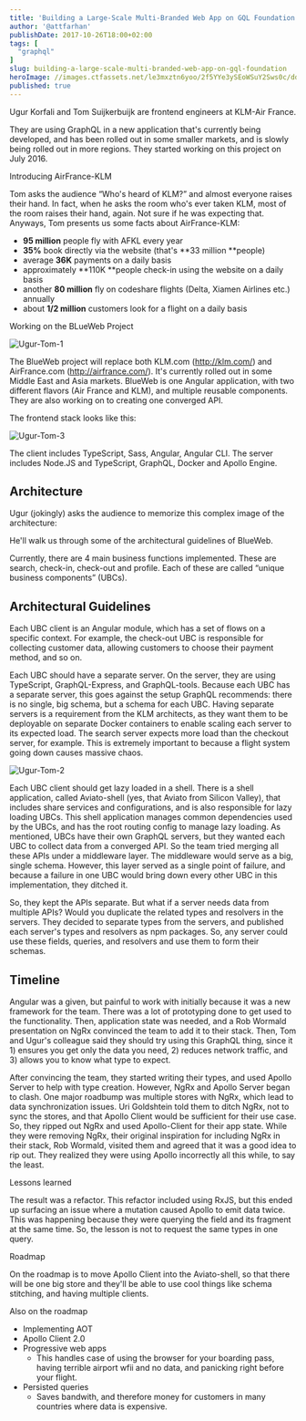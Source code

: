 ```yaml
---
title: 'Building a Large-Scale Multi-Branded Web App on GQL Foundation'
author: '@attfarhan'
publishDate: 2017-10-26T18:00+02:00
tags: [
  "graphql"
]
slug: building-a-large-scale-multi-branded-web-app-on-gql-foundation
heroImage: //images.ctfassets.net/le3mxztn6yoo/2f5YYe3ySEoWSuY2Sws0c/dd9db03df580662234cd0e98c8ff77d9/Ugur-Tom-1.png
published: true
---
```


Ugur Korfali and Tom Suijkerbuijk are frontend engineers at KLM-Air France.

They are using GraphQL in a new application that's currently being developed, and has been rolled out in some smaller markets, and is slowly being rolled out in more regions. They started working on this project on July 2016.

Introducing AirFrance-KLM

Tom asks the audience “Who's heard of KLM?” and almost everyone raises their hand.  In fact, when he asks the room who's ever taken KLM, most of the room raises their hand, again. Not sure if he was expecting that.  Anyways, Tom presents us some facts about AirFrance-KLM:

* **95 million** people fly with AFKL every year
* **35%** book directly via the website (that's **33 million **people)
* average **36K** payments on a daily basis
* approximately **110K **people check-in using the website on a daily basis
* another **80 million** fly on codeshare flights (Delta, Xiamen Airlines etc.) annually
* about **1/2 million** customers look for a flight on a daily basis

Working on the BLueWeb Project

![Ugur-Tom-1](//images.contentful.com/le3mxztn6yoo/2f5YYe3ySEoWSuY2Sws0c/dd9db03df580662234cd0e98c8ff77d9/Ugur-Tom-1.png)

The BlueWeb project will replace both KLM.com (http://klm.com/) and AirFrance.com (http://airfrance.com/).  It's currently rolled out in some Middle East and Asia markets.  BlueWeb is one Angular application, with two different flavors (Air France and KLM), and multiple reusable components.  They are also  working on to creating one converged API.  

The frontend stack looks like this: 

![Ugur-Tom-3](//images.contentful.com/le3mxztn6yoo/mIBeW5vttI8YmMweG0o0m/408ad05668a303c997fb1ce77b8487c1/Ugur-Tom-3.png)

The client includes TypeScript, Sass, Angular, Angular CLI.  The server includes Node.JS and TypeScript, GraphQL, Docker and Apollo Engine.

## Architecture

Ugur (jokingly) asks the audience to memorize this complex image of the architecture: 


He'll walk us through some of the architectural guidelines of BlueWeb.

Currently, there are 4 main business functions implemented.  These are search, check-in, check-out and profile.  Each of these are called “unique business components” (UBCs). 

##  Architectural Guidelines

Each UBC client is an Angular module, which has a set of flows on a specific context.  For example, the check-out UBC is responsible for collecting customer data, allowing customers to choose their payment method, and so on.  

Each UBC should have a separate server.  On the server, they are using TypeScript, GraphQL-Express, and GraphQL-tools.  Because each UBC has a separate server, this goes against the setup GraphQL recommends: there is no single, big schema, but a schema for each UBC.  Having separate servers is a requirement from the KLM architects, as they want them to be deployable on separate Docker containers to enable scaling each server to its expected load.  The search server expects more load than the checkout server, for example.  This is extremely important to because a flight system going down causes massive chaos. 

![Ugur-Tom-2](//images.contentful.com/le3mxztn6yoo/4WDnxbMe1qYY0Y0M8YwOQA/b3bad446ee97ec55bce22818bba2145f/Ugur-Tom-2.png)

Each UBC client should get lazy loaded in a shell. There is a shell application, called Aviato-shell (yes, that Aviato from Silicon Valley), that includes share services and configurations, and is also responsible for lazy loading UBCs.  This shell application manages common dependencies used by the UBCs, and has the root routing config to manage lazy loading.  As mentioned, UBCs have their own GraphQL servers, but they wanted each UBC to  collect data from a converged API.  So the team tried merging all these APIs under a middleware layer.  The middleware would serve as a big, single schema.  However, this layer served as a single point of failure, and because a failure in one UBC would bring down every other UBC in this implementation, they ditched it.

So, they kept the APIs separate.  But what if a server needs  data from multiple APIs? Would you duplicate the related types and resolvers in the servers. They decided to separate types from the servers, and published each server's types and resolvers as npm packages. So, any server could use these fields, queries, and resolvers and use them to form their schemas.  

## Timeline 

Angular was a given, but painful to work with initially because it was a new framework for the team. There was a lot of prototyping done to get used to the functionality. Then, application state was needed, and a Rob Wormald presentation on NgRx convinced the team to add it to their stack.  Then, Tom and Ugur's colleague said they should try using this GraphQL thing, since it 1) ensures you get only the data you need, 2) reduces network traffic, and 3) allows you to know what type to expect. 

After convincing the team, they started writing their types, and used Apollo Server to help with type creation.  However, NgRx and Apollo Server began to clash.  One major roadbump was multiple stores with NgRx, which lead to data synchronization issues. Uri Goldshtein told them to ditch NgRx, not to sync the stores, and that Apollo Client would be sufficient for their use case. So, they ripped out NgRx and used Apollo-Client for their app state.  While they were removing NgRx, their original inspiration for including NgRx in their stack, Rob Wormald, visited them and agreed that it was a good idea to rip out.  They realized they were using Apollo incorrectly all this while, to say the least.    


Lessons learned 

The result was a refactor.  This refactor included using RxJS, but this ended up surfacing an issue where a mutation caused Apollo to emit data twice.  This was happening because they were querying the field and its fragment at the same time. So, the lesson is not to request the same types in one query.  

Roadmap

On the roadmap is to move Apollo Client into the Aviato-shell, so that there will be one big store and they'll be able to use cool things like schema stitching, and having multiple clients. 

Also on the roadmap

* Implementing AOT
* Apollo Client 2.0
* Progressive web apps
    * This handles case of using the browser for your boarding pass, having terrible airport wfii and no data, and panicking right before your flight.
* Persisted queries
    * Saves bandwith, and therefore money for customers in many countries where data is expensive.
